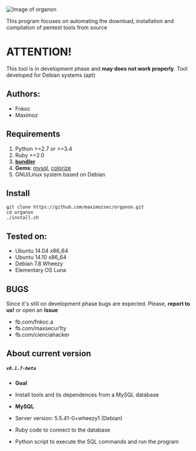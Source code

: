 ![Image of organon](https://i.imgur.com/VvoUkMP.jpg)

This program focuses on automating the download, installation and compilation of pentest tools from source

# ATTENTION!
This tool is in development phase and **may does not work properly**.
Tool developed for Debian systems (apt)

Authors:
--------
* Fnkoc
* Maximoz

Requirements
-------------
1. Python >=2.7 or >=3.4    
2. Ruby >=2.0
3. [**bundler**](http://bundler.io/)
4. **Gems**: [mysql](https://rubygems.org/gems/mysql), [colorize](https://rubygems.org/gems/colorize)
5. GNU/Linux system based on Debian

Install
-------
	git clone https://github.com/maximozsec/organon.git
	cd organon
	./install.sh

Tested on:
----------
* Ubuntu 14.04 x86_64
* Ubuntu 14.10 x86_64
* Debian 7.8 Wheezy
* Elementary OS Luna

BUGS
----
Since it's still on development phase bugs are expected. Please, **report to us!** or open an **Issue**
* fb.com/fnkoc.a
* fb.com/maxsecur1ty
* fb.com/cienciahacker

About current version
---------------------
##### `v0.1.7-beta`

- **Goal**
 - Install tools and its dependences from a MySQL database

- **MySQL**
 - Server version: 5.5.41-0+wheezy1 (Debian)

- Ruby code to connect to the database

- Python script to execute the SQL commands and run the program
